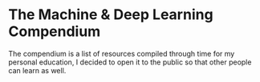 # The Machine & Deep Learning Compendium

The compendium is a list of resources compiled through time for my personal education, I decided to open it to the public so that other people can learn as well.
